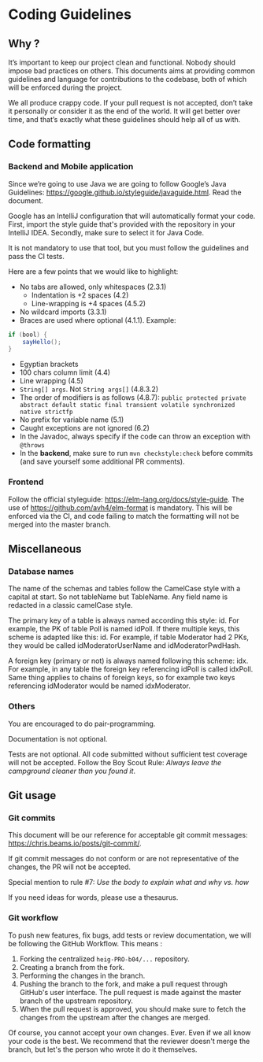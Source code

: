 # Coding Guidelines
## Why ?
It’s important to keep our project clean and functional. Nobody should impose bad practices on others. This documents aims at providing common guidelines and language for contributions to the codebase, both of which will be enforced during the project. 

We all produce crappy code. If your pull request is not accepted, don’t take it personally or consider it as the end of the world. It will get better over time, and that’s exactly what these guidelines should help all of us with.

## Code formatting
### Backend and Mobile application
Since we’re going to use Java we are going to follow Google’s Java Guidelines: https://google.github.io/styleguide/javaguide.html. Read the document.

Google has an IntelliJ configuration that will automatically format your code. First, import the style guide that's provided with the repository in your IntelliJ IDEA. Secondly, make sure to select it for Java Code.

It is not mandatory to use that tool, but you must follow the guidelines and pass the CI tests. 

Here are a few points that we would like to highlight:

* No tabs are allowed, only whitespaces (2.3.1)
   * Indentation is +2 spaces (4.2)
   * Line-wrapping is +4 spaces (4.5.2)
* No wildcard imports (3.3.1)
* Braces are used where optional (4.1.1). Example:
```java
if (bool) {
    sayHello();
}
```
* Egyptian brackets
* 100 chars column limit (4.4)
* Line wrapping (4.5)
* `String[] args`. Not `String args[]` (4.8.3.2)
* The order of modifiers is as follows (4.8.7):
`public protected private abstract default static final transient volatile synchronized native strictfp`
* No prefix for variable name (5.1)
* Caught exceptions are not ignored (6.2)
* In the Javadoc, always specify if the code can throw an exception with `@throws`
* In the **backend**, make sure to run `mvn checkstyle:check` before commits (and save yourself some additional PR comments).

### Frontend
Follow the official styleguide: https://elm-lang.org/docs/style-guide.
The use of https://github.com/avh4/elm-format is mandatory.
This will be enforced via the CI, and code failing to match the formatting will not be merged into the master branch.

## Miscellaneous 
### Database names
The name of the schemas and tables follow the CamelCase style with a capital at start. So not tableName but TableName.
Any field name is redacted in a classic camelCase style.

The primary key of a table is always named according this style: id<TableName>. For example, the PK of table Poll is named idPoll. If there multiple keys, this scheme is adapted like this: id<TableName><Field>. For example, if table Moderator had 2 PKs, they would be called idModeratorUserName and idModeratorPwdHash.

A foreign key (primary or not) is always named following this scheme: idx<RestofIdReferenced>. For example, in any table the foreign key referencing idPoll is called idxPoll. Same thing applies to chains of foreign keys, so for example two keys referencing idModerator would be named idxModerator.

### Others
You are encouraged to do pair-programming.

Documentation is not optional.

Tests are not optional. All code submitted without sufficient test coverage will not be accepted.
Follow the Boy Scout Rule: _Always leave the campground cleaner than you found it_.

## Git usage
### Git commits
This document will be our reference for acceptable git commit messages: https://chris.beams.io/posts/git-commit/.

If git commit messages do not conform or are not representative of the changes, the PR will not be accepted.

Special mention to rule #7: _Use the body to explain what and why vs. how_

If you need ideas for words, please use a thesaurus.

### Git workflow
To push new features, fix bugs, add tests or review documentation, we will be following the GitHub Workflow. This means :

1. Forking the centralized `heig-PRO-b04/...` repository.
2. Creating a branch from the fork.
3. Performing the changes in the branch.
4. Pushing the branch to the fork, and make a pull request through GitHub's user interface. The pull request is made against the master branch of the upstream repository.
5. When the pull request is approved, you should make sure to fetch the changes from the upstream after the changes are merged.

Of course, you cannot accept your own changes. Ever. Even if we all know your code is the best. We recommend that the reviewer doesn't merge the branch, but let's the person who wrote it do it themselves.
